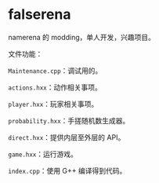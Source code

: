 # falserena

namerena 的 modding，单人开发，兴趣项目。

文件功能：

`Maintenance.cpp`：调试用的。

`actions.hxx`：动作相关事项。

`player.hxx`：玩家相关事项。

`probability.hxx`：手搓随机数生成器。

`direct.hxx`：提供内层至外层的 API。

`game.hxx`：运行游戏。

`index.cpp`：使用 G++ 编译得到代码。
